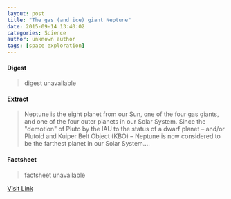 ```yaml
---
layout: post
title: "The gas (and ice) giant Neptune"
date: 2015-09-14 13:40:02
categories: Science
author: unknown author
tags: [space exploration]
---
```



#### Digest
>digest unavailable

#### Extract
>Neptune is the eight planet from our Sun, one of the four gas giants, and one of the four outer planets in our Solar System. Since the "demotion" of Pluto by the IAU to the status of a dwarf planet – and/or Plutoid and Kuiper Belt Object (KBO) – Neptune is now considered to be the farthest planet in our Solar System....

#### Factsheet
>factsheet unavailable

[Visit Link](http://phys.org/news/2015-09-gas-ice-giant-neptune.html)


